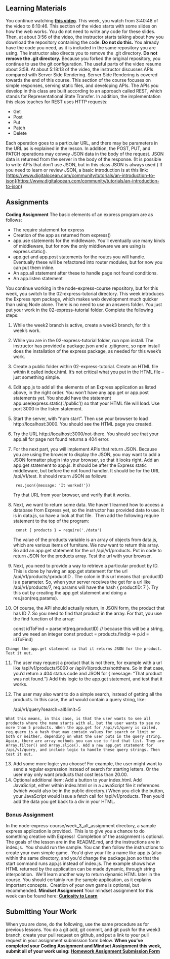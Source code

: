 **Learning Materials**
----------------------

You continue watching **[this video](https://youtu.be/Oe421EPjeBE?t=13246)**. This week, you watch from 3:40:48 of the video to 6:10:46. This section of the video starts with some slides on how the web works. You do not need to write any code for these slides. Then, at about 3:56 of the video, the instructor starts talking about how you download the repository containing the code. **Do not do this.** You already have the code you need, as it is included in the same repository you are using. The instructor also directs you to remove the .git directory. **Do not remove the .git directory.** Because you forked the original repository, you continue to use the git configuration. The useful parts of the video resume about 3:58. At about 5:18:13 of the video, the instructor discusses APIs compared with Server Side Rendering. Server Side Rendering is covered towards the end of this course. This section of the course focuses on simple responses, serving static files, and developing APIs. The APIs you develop in this class are built according to an approach called REST, which stands for Representational State Transfer. In addition, the implementation this class teaches for REST uses HTTP requests:

*   Get
*   Post
*   Put
*   Patch
*   Delete

Each operation goes to a particular URL, and there may be parameters in the URL as is explained in the lesson. In addition, the POST, PUT, and PATCH operations may convey JSON data in the body of the request. JSON data is returned from the server in the body of the response. (It is possible to write APIs that don’t use JSON, but in this class JSON is always used.) If you need to learn or review JSON, a basic introduction is at this link: [https://www.digitalocean.com/community/tutorials/an-introduction-to-json](https://www.digitalocean.com/community/tutorials/an-introduction-to-json)

**Assignments**
---------------

**Coding Assignment** The basic elements of an express program are as follows:

*   The require statement for express
*   Creation of the app as returned from express()
*   app.use statements for the middleware. You’ll eventually use many kinds of middleware, but for now the only middleware we are using is express.static().
*   app.get and app.post statements for the routes you will handle. Eventually these will be refactored into router modules, but for now you can put them inline.
*   An app.all statement after these to handle page not found conditions.
*   An app.listen statement

You continue working in the node-express-course repository, but for this week, you switch to the 02-express-tutorial directory. This week introduces the Express npm package, which makes web development much quicker than using Node alone. There is no need to use an answers folder. You just put your work in the 02-express-tutorial folder. Complete the following steps:

1.  While the week2 branch is active, create a week3 branch, for this week’s work.
2.  While you are in the 02-express-tutorial folder, run npm install. The instructor has provided a package.json and a .gitignore, so npm install does the installation of the express package, as needed for this week’s work.
3.  Create a public folder within 02-express-tutorial. Create an HTML file within it called index.html. It’s not critical what you put in the HTML file – just something simple.
4.  Edit app.js to add all the elements of an Express application as listed above, in the right order. You won’t have any app.get or app.post statements yet. You should have the statement app.use(express.static(‘./public’)) so that your HTML file will load. Use port 3000 in the listen statement.
5.  Start the server, with “npm start”. Then use your browser to load http://localhost:3000. You should see the HTML page you created.
6.  Try the URL http://localhost:3000/not-there. You should see that your app.all for page not found returns a 404 error.
7.  For the next part, you will implement APIs that return JSON. Because you are using the browser to display the JSON, you may want to add a JSON formatter plugin into your browser, so that it looks right. Add an app.get statement to app.js. It should be after the Express static middleware, but before the not found handler. It should be for the URL /api/v1/test. It should return JSON as follows:
    
         res.json({message: 'It worked!'})
        
    
    Try that URL from your browser, and verify that it works.
8.  Next, we want to return some data. We haven’t learned how to access a database from Express yet, so the instructor has provided data to use. It is in data.js, so have a look at that file.  Then add the following require statement to the top of the program:
    
         const { products } = require('./data')
        
    
    The value of the products variable is an array of objects from data.js, which are various items of furniture. We now want to return this array. So add an app.get statement for the url /api/v1/products. Put in code to return JSON for the products array. Test the url with your browser.
9.  Next, you need to provide a way to retrieve a particular product by ID. This is done by having an app.get statement for the url /api/v1/products/:productID . The colon in this url means that :productID is a parameter. So, when your server receives the get for a url like /api/v1/products/7, req.params will have the hash { productID: 7 }. Try this out by creating the app.get statement and doing a res.json(req.params).
10.  Of course, the API should actually return, in JSON form, the product that has ID 7. So you need to find that product in the array. For that, you use the find function of the array:
    
        const idToFind = parseInt(req.productID) // because this will be a string, and we need an integer
        const product = products.find(p => p.id = idToFind)
        
    
    Change the app.get statement so that it returns JSON for the product. Test it out.
11.  The user may request a product that is not there, for example with a url like /api/v1/products/5000 or /api/v1/products/nottthere. So in that case, you’d return a 404 status code and JSON for { message: “That product was not found.”} Add this logic to the app.get statement, and test that it works.
12.  The user may also want to do a simple search, instead of getting all the products. In this case, the url would contain a query string, like:
    
        /api/v1/query?search=al&limit=5
        
    
    What this means, in this case, is that the user wants to see all products where the name starts with al, but the user wants to see no more than 5 products. When the app.get for /api/v1/query is called, req.query is a hash that may contain values for search or limit or both or neither, depending on what the user puts in the query string. Again, there are array methods you can use to find that list. They are Array.filter() and Array.slice(). Add a new app.get statement for /api/v1/query, and include logic to handle these query strings. Then test it out.
13.  Add some more logic: you choose! For example, the user might want to send a regular expression instead of search for starting letters. Or the user may only want products that cost less than 20.00.
14.  Optional additional item: Add a button to your index.html. Add JavaScript, either within index.html or in a JavaScript file it references (which would also be in the public directory.) When you click the button, your JavaScript would issue a fetch call for /api/v1/products. Then you’d add the data you get back to a div in your HTML.

### Bonus Assignment

In the node-express-course/week\_3\_alt\_assignment directory, a sample express application is provided.  This is to give you a chance to do something creative with Express!  Completion of the assignment is optional.  The goals of the lesson are in the README.md, and the instructions are in index.js.  You should run the sample. You can then follow the instructions to create your own simple game.  You'd give your file a name like app.js (also within the same directory, and you'd change the package.json so that the start command runs app.js instead of index.js. The example shows how HTML returned by the application can be made dynamic, through string interpolation.  We'll learn another way to return dynamic HTML later in the course. You should certainly run the sample application, as it explains important concepts.  Creation of your own game is optional, but recommended. **Mindset Assignment** Your mindset assignment for this week can be found here: **[Curiosity to Learn](https://learn.codethedream.org/mindset-curriculum-curiosity-to-learn/)**

**Submitting Your Work**
------------------------

When you are done, do the following, use the same procedure as for previous lessons. You do a git add, git commit, and git push for the week3 branch, create your pull request on github, and put a link to your pull request in your assignment submission form below. **When you’ve completed your Coding Assignment and Mindset Assignment this week, submit all of your work using:** [**Homework Assignment Submission Form**](https://airtable.com/shrBpqHbS6wgInoF9)